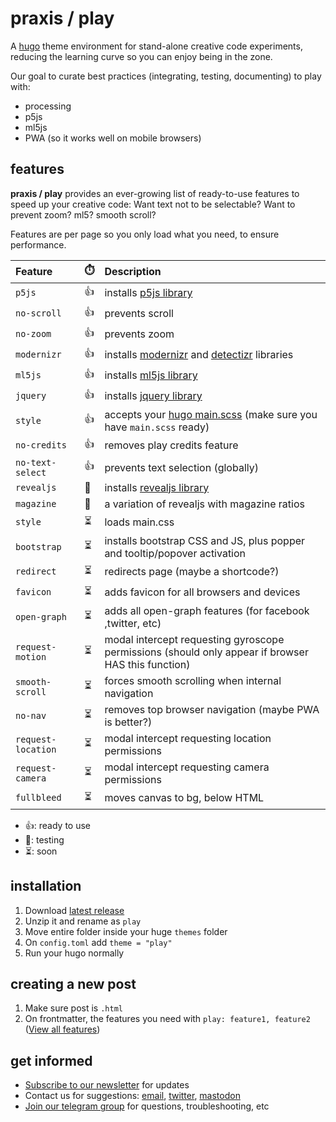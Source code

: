 # praxis / play

A [hugo](https://gohugo.io/) theme environment for  stand-alone creative code experiments, reducing the learning curve so you can enjoy being in the zone.

Our goal to curate best practices (integrating, testing, documenting) to play with:

- processing
- p5js
- ml5js
- PWA (so it works well on mobile browsers)

## features

**praxis / play** provides an ever-growing list of ready-to-use features to speed up your creative code: Want text not to be selectable? Want to prevent zoom? ml5? smooth scroll?

Features are per page so you only load what you need, to ensure performance. 


| Feature  | ⏱️ | Description |
|:---- |:----------- |:----------- |
| `p5js` | 👍 | installs [p5js library](https://p5js.org/) | 
| `no-scroll` | 👍 | prevents scroll |
| `no-zoom` | 👍 | prevents zoom |
| `modernizr` | 👍 | installs [modernizr](https://modernizr.com/) and [detectizr](https://github.com/barisaydinoglu/Detectizr#detectizr) libraries | `jquery` |  - |
| `ml5js` | 👍 | installs [ml5js library](https://ml5js.org/) |
| `jquery` | 👍 | installs [jquery library](https://jquery.com/) |
| `style` | 👍 | accepts your [hugo main.scss](https://gohugo.io/hugo-pipes/scss-sass/) (make sure you have `main.scss` ready) |
| `no-credits` | 👍 | removes play credits feature |
| `no-text-select` | 👍 | prevents text selection (globally) | - | non-global version? |
| `revealjs` | 🧪 | installs [revealjs library](https://revealjs.com/) |
| `magazine` | 🧪 | a variation of revealjs with magazine ratios |
| `style` | ⏳ | loads main.css |
| `bootstrap` | ⏳ | installs bootstrap CSS and JS, plus popper and tooltip/popover activation |
| `redirect` | ⏳ | redirects page  (maybe a shortcode?) |
| `favicon` | ⏳ | adds favicon for all browsers and devices |
|`open-graph` | ⏳ | adds all open-graph features (for facebook ,twitter, etc) |
| `request-motion` | ⏳ | modal intercept requesting gyroscope permissions (should only appear if browser HAS this function) |
| `smooth-scroll` | ⏳ | forces smooth scrolling when internal navigation |
| `no-nav` | ⏳ | removes top browser navigation (maybe PWA is better?) |
| `request-location` | ⏳ | modal intercept requesting location permissions |
| `request-camera` | ⏳ | modal intercept requesting camera permissions |
| `fullbleed` | ⏳ | moves canvas to bg, below HTML |

- 👍: ready to use
- 🧪: testing
- ⏳: soon


## installation

1. Download [latest release](https://github.com/praxisnyc/play/archive/1.2.zip)
1. Unzip it and rename as `play`
1. Move entire folder inside your huge `themes` folder
1. On `config.toml` add `theme = "play"`
1. Run your hugo normally


## creating a new post

1. Make sure post is `.html`
1. On frontmatter, the features you need with `play: feature1, feature2` ([View all features](https://github.com/praxisnyc/play/#features))


## get informed

- [Subscribe to our newsletter](https://tinyletter.com/praxis-play/) for updates
- Contact us for suggestions: [email](mailto:info@nicholasfrota.com?subject=praxis%20play%20feature%20suggestion), [twitter](https://twitter.com/nonlinear), [mastodon](https://mastodon.social/@nonlinear)
- [Join our telegram group](https://t.me/joinchat/IZcW2U4HflaCQj1G) for questions, troubleshooting, etc